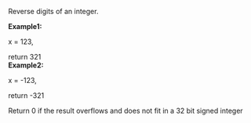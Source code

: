 <div class="markdown-content" id="problem-content">
<p>Reverse digits of an integer.</p>
<p><strong>Example1:</strong></p>
<p>x = 123,</p>
<p>return 321<br/>
<strong>Example2:</strong></p>
<p>x = -123,</p>
<p>return -321</p>
<p>Return 0 if the result overflows and does not fit in a 32 bit signed integer</p>

</div>
